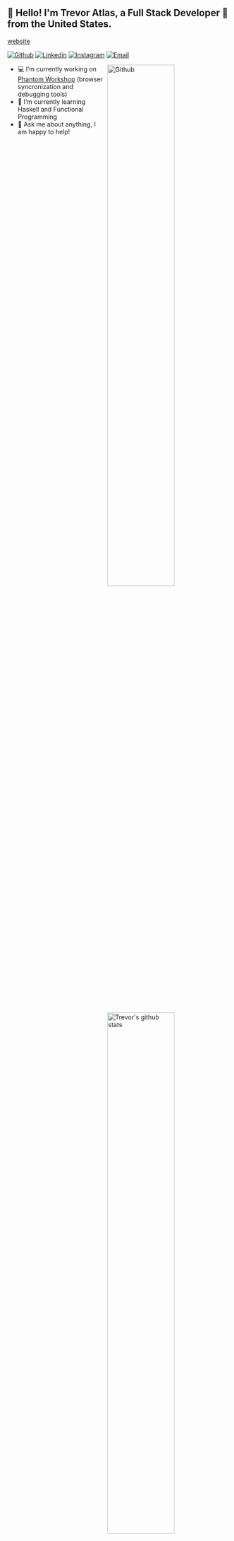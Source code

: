 <!--
<p align="center">
  <a href="https://trevoratlas.com">
<h1>Trevor Atlas</h1>
</p>
<p align="center">
  Blog and portfolio
</p>
-->
<p align="center">
<h2>👋 Hello! I'm Trevor Atlas, a Full Stack Developer 🚀 from the United States.</h2>
</p>

[website](https://trevoratlas.com)

<!-- Your badges
You can use the website to generate badges: https://shields.io/
-->

[![Github](https://img.shields.io/badge/-Github-000?style=flat-square&logo=Github&logoColor=white)](https://github.com/trevor-atlas)
[![Linkedin](https://img.shields.io/badge/-LinkedIn-blue?style=flat-square&logo=Linkedin&logoColor=white)](https://www.linkedin.com/in/trevoratlas/)
[![Instagram](https://img.shields.io/badge/-Instagram-c13584?style=flat-square&labelColor=c13584&logo=instagram&logoColor=white)](https://www.instagram.com/trevor.atlas/)
[![Email](https://img.shields.io/badge/Email--168DE2?style=flat-square&logo=mail.ru&logoColor=168DE2)](mailto:me@trevoratlas.com)
&nbsp;

<!-- Any image aligned to the right. Beware the width -->
<img width="55%" align="right" alt="Github" src="https://raw.githubusercontent.com/onimur/.github/master/.resources/git-header.svg" />

- 💻 I’m currently working on [Phantom Workshop](https://github.com/trevor-atlas/phantom-workshop) (browser syncronization and debugging tools)
- 🌱 I’m currently learning Haskell and Functional Programming
- 💬 Ask me about anything, I am happy to help!

<!-- Your github readme stats
You can use this api: https://github.com/anuraghazra/github-readme-stats
-->

<img width="55%" align="right" alt="Trevor's github stats" src="https://github-readme-stats.vercel.app/api?username=trevor-atlas&show_icons=true&hide_border=true?count_private=true" />

